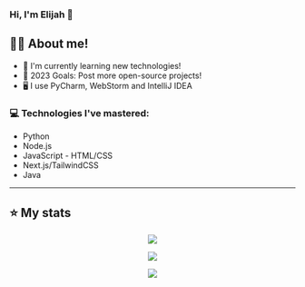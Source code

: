 
### Hi, I'm Elijah 👋


## 👨‍🎓 About me!

- 🤖 I'm currently learning new technologies!
- 🥅 2023 Goals: Post more open-source projects!
- 🖥 I use PyCharm, WebStorm and IntelliJ IDEA

### 💻 Technologies I've mastered:
- Python
- Node.js
- JavaScript - HTML/CSS
- Next.js/TailwindCSS
- Java
---

## ⭐ My stats
<div align="center">

![](https://github-readme-streak-stats.herokuapp.com/?user=ElijahGives&count_private=true&show_icons=true&theme=radical&hide_border=true&hide_title=true)

![](https://github-readme-stats.vercel.app/api?username=ElijahGives&include_all_commits=true&show_icons=true&hide_border=true&hide_title=true&count_private=true&theme=radical)

![](https://github-readme-stats.vercel.app/api/top-langs/?username=ElijahGives&layout=compact&count_private=true&langs_count=8&hide_border=true&theme=radical)

</div>
